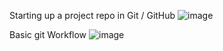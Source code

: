 Starting up a project repo in Git / GitHub
![image](https://user-images.githubusercontent.com/124002280/222978232-a9dc45df-3942-479a-83f7-5d78e61df23c.png)

Basic git Workflow
![image](https://user-images.githubusercontent.com/124002280/222978441-374192a9-5c98-4c96-a2f2-655d5075d764.png)

